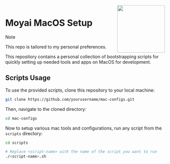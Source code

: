 <img src="https://www.dictionary.com/e/wp-content/uploads/2018/09/moai-emoji.png" align=right height=150px>

# Moyai MacOS Setup

> [!Note]
> This repo is tailored to my personal preferences.

This repository contains a personal collection of bootstrapping scripts for quickly setting up needed tools and apps on MacOS for development.

## Scripts Usage

To use the provided scripts, clone this repository to your local machine:

```bash
git clone https://github.com/yourusername/mac-configs.git
```

Then, navigate to the cloned directory:

```bash
cd mac-configs
```

Now to setup various mac tools and configurations, run any script from the `scripts` directory:

```bash
cd scripts
```

```bash
# Replace <script-name> with the name of the script you want to run
./<script-name>.sh
```
